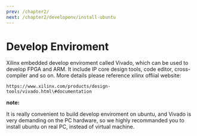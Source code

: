 ```yaml
---
prev: /chapter2/
next: /chapter2/developenv/install-ubuntu
---
```

# Develop Enviroment

Xilinx embedded develop enviroment called Vivado, which can be used to develop FPGA and ARM. It include IP core design tools, code editor, cross-compiler and so on. More details please reference xilinx offiial website:

```text
https://www.xilinx.com/products/design-tools/vivado.html\#documentation
```

**note:**

It is really convenient to build develop enviroment on ubuntu, and Vivado is very demanding on the PC hardware, so we highly recommanded you to install ubuntu on real PC, instead of virtual machine.
